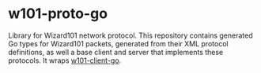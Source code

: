 # w101-proto-go

Library for Wizard101 network protocol. This repository contains generated Go types for Wizard101 packets, generated from their XML protocol definitions, as well a base client and server that implements these protocols. It wraps [w101-client-go](https://github.com/cedws/w101-client-go).

